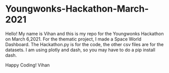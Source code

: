 # Youngwonks-Hackathon-March-2021
Hello! My name is Vihan and this is my repo for the Youngwonks Hackathon on March 6,2021. For the thematic project, I made a Space World Dashboard.
The Hackathon.py is for the code, the other csv files are for the datasets. I am using plotly and dash, so you may have to do a pip install dash.

Happy Coding!
Vihan
